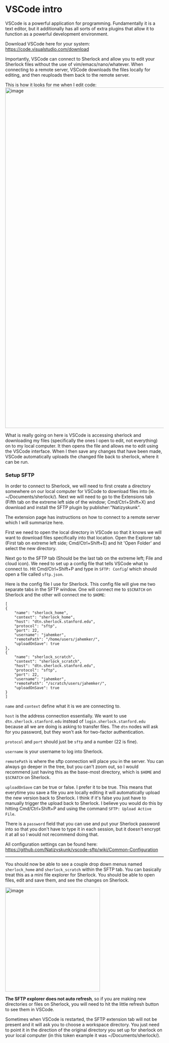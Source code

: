 # VSCode intro

VSCode is a powerful application for programming. Fundamentally it is a text editor, but it additionally has all sorts of extra plugins that allow it to function as a powerful development environment.

Download VSCode here for your system: https://code.visualstudio.com/download

Importantly, VSCode can connect to Sherlock and allow you to edit your Sherlock files without the use of vim/emacs/nano/whatever. When connecting to a remote server, VSCode downloads the files locally for editing, and then reuploads them back to the remote server.

This is how it looks for me when I edit code:
<img width="1920" height="1080" alt="image" src="https://github.com/user-attachments/assets/75d9bdac-7956-485e-bebf-db6c0ca81a28" />

What is really going on here is VSCode is accessing sherlock and downloading my files (specifically the ones I open to edit, not everything) on to my local computer. It then opens the file and allows me to edit using the VSCode interface. When I then save any changes that have been made, VSCode automatically uploads the changed file back to sherlock, where it can be run.


### Setup SFTP

In order to connect to Sherlock, we will need to first create a directory somewhere on our local computer for VSCode to download files into (ie. ~/Documents/sherlock/). Next we will need to go to the Extensions tab (Fifth tab on the extreme left side of the window; Cmd/Ctrl+Shift+X) and download and install the SFTP plugin by publisher:"Natizyskunk". 

The extension page has instructions on how to connect to a remote server which I will summarize here.

First we need to open the local directory in VSCode so that it knows we will want to download files specifically into that location. Open the Explorer tab (First tab on extreme left side; Cmd/Ctrl+Shift+E) and hit 'Open Folder' and select the new directory.

Next go to the SFTP tab (Should be the last tab on the extreme left; File and cloud icon). We need to set up a config file that tells VSCode what to connect to. Hit Cmd/Ctrl+Shift+P and type in `SFTP: Config`/ which should open a file called `sftp.json`.

Here is the config file I use for Sherlock. This config file will give me two separate tabs in the SFTP window. One will connect me to `$SCRATCH` on Sherlock and the other will connect me to `$HOME`:
```
[
{
    "name": "sherlock_home",
    "context": "sherlock_home",
    "host": "dtn.sherlock.stanford.edu",
    "protocol": "sftp",
    "port": 22,
    "username": "jahemker",
    "remotePath": "/home/users/jahemker/",
    "uploadOnSave": true
},
{
    "name": "sherlock_scratch",
    "context": "sherlock_scratch",
    "host": "dtn.sherlock.stanford.edu",
    "protocol": "sftp",
    "port": 22,
    "username": "jahemker",
    "remotePath": "/scratch/users/jahemker/",
    "uploadOnSave": true
}
]
```
`name` and `context` define what it is we are connecting to. 

`host` is the address connection essentially. We want to use `dtn.sherlock.stanford.edu` instead of `login.sherlock.stanford.edu` because all we are doing is asking to transfer files. The `dtn` nodes will ask for you password, but they won't ask for two-factor authentication.

`protocol` and `port` should just be `sftp` and a number (22 is fine).

`username` is your username to log into Sherlock.

`remotePath` is where the sftp connection will place you in the server. You can always go deeper in the tree, but you can't zoom out, so I would recommend just having this as the base-most directory, which is `$HOME` and `$SCRATCH` on Sherlock.

`uploadOnSave` can be true or false. I prefer it to be true. This means that everytime you save a file you are locally editing it will automatically upload the new version back to Sherlock. I think if it's false you just have to manually trigger the upload back to Sherlock. I believe you would do this by hitting Cmd/Ctrl+Shift+P and using the command `SFTP: Upload Active File`.

There is a `password` field that you can use and put your Sherlock password into so that you don't have to type it in each session, but it doesn't encrypt it at all so I would not recommend doing that.

All configuration settings can be found here: https://github.com/Natizyskunk/vscode-sftp/wiki/Common-Configuration

---

You should now be able to see a couple drop down menus named `sherlock_home` and `sherlock_scratch` within the SFTP tab. You can basically treat this as a mini file explorer for Sherlock. You should be able to open files, edit and save them, and see the changes on Sherlock.

<img width="301" height="331" alt="image" src="https://github.com/user-attachments/assets/f726e251-dea5-4597-af5b-96090b3350c8" />


**The SFTP explorer does not auto refresh**, so if you are making new directories or files on Sherlock, you will need to hit the little refresh button to see them in VSCode.

Sometimes when VSCode is restarted, the SFTP extension tab will not be present and it will ask you to choose a workspace directory. You just need to point it in the direction of the original directory you set up for sherlock on your local computer (in this token example it was ~/Documents/sherlock/).

